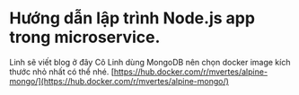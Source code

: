 # Hướng dẫn lập trình Node.js app trong microservice.
Linh sẽ viết blog ở đây
Cô Linh dùng MongoDB nên chọn docker image kích thước nhỏ nhất có thể nhé.
[https://hub.docker.com/r/mvertes/alpine-mongo/](https://hub.docker.com/r/mvertes/alpine-mongo/)